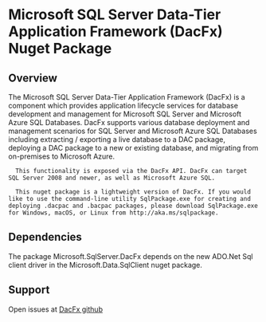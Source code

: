 # Microsoft SQL Server Data-Tier Application Framework (DacFx) Nuget Package

## Overview

The Microsoft SQL Server Data-Tier Application Framework (DacFx) is a component which provides application lifecycle services for database development and management for Microsoft SQL Server and Microsoft Azure SQL Databases.
      DacFx supports various database deployment and management scenarios for SQL Server and Microsoft Azure SQL Databases including extracting / exporting a live database to a DAC package, deploying a DAC package to a new or existing database, 
      and migrating from on-premises to Microsoft Azure. 
	  
      This functionality is exposed via the DacFx API. DacFx can target SQL Server 2008 and newer, as well as Microsoft Azure SQL.
      
      This nuget package is a lightweight version of DacFx. If you would like to use the command-line utility SqlPackage.exe for creating and deploying .dacpac and .bacpac packages, please download SqlPackage.exe for Windows, macOS, or Linux from http://aka.ms/sqlpackage.

## Dependencies

The package Microsoft.SqlServer.DacFx depends on the new ADO.Net Sql client driver in the Microsoft.Data.SqlClient nuget package.

## Support

Open issues at [DacFx github](<https://github.com/microsoft/DacFx>)